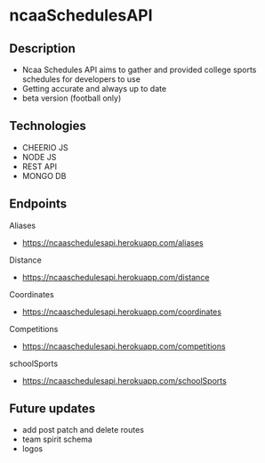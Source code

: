 # ncaaSchedulesAPI

## Description
 - Ncaa Schedules API aims to gather and provided college sports schedules for developers to use
 - Getting accurate and always up to date 
 - beta version (football only)
 
## Technologies
 - CHEERIO JS
 - NODE JS
 - REST API
 - MONGO DB

## Endpoints
  Aliases
 - https://ncaaschedulesapi.herokuapp.com/aliases 
 
  Distance
  - https://ncaaschedulesapi.herokuapp.com/distance
 
  Coordinates 
  - https://ncaaschedulesapi.herokuapp.com/coordinates
 
 Competitions
 - https://ncaaschedulesapi.herokuapp.com/competitions
 
 schoolSports
 - https://ncaaschedulesapi.herokuapp.com/schoolSports
 

## Future updates
- add post patch and delete routes
- team spirit schema
- logos

